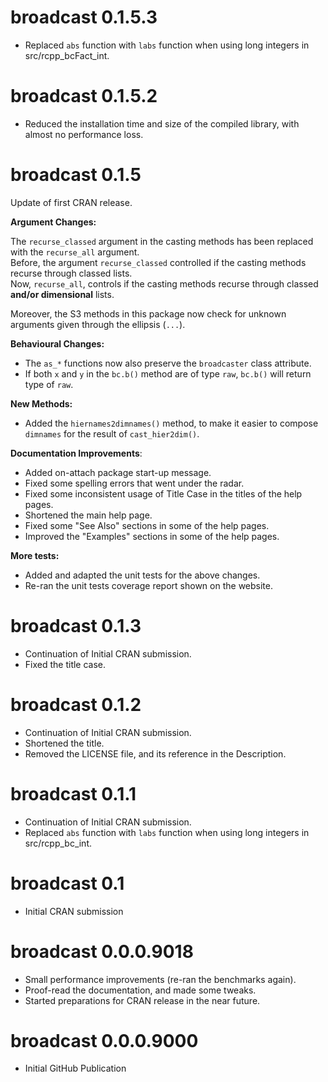 
# broadcast 0.1.5.3

* Replaced `abs` function with `labs` function when using long integers in src/rcpp_bcFact_int.


# broadcast 0.1.5.2

* Reduced the installation time and size of the compiled library, with almost no performance loss.


# broadcast 0.1.5

Update of first CRAN release.

**Argument Changes:**

The `recurse_classed` argument in the casting methods has been replaced with the `recurse_all` argument.  
Before, the argument `recurse_classed` controlled if the casting methods recurse through classed lists.  
Now, `recurse_all`, controls if the casting methods recurse through classed **and/or dimensional** lists.

Moreover, the S3 methods in this package now check for unknown arguments given through the ellipsis (`...`).

**Behavioural Changes:**

* The `as_*` functions now also preserve the `broadcaster` class attribute. 
* If both `x` and `y` in the `bc.b()` method are of type `raw`, `bc.b()` will return type of `raw`.

**New Methods:**

* Added the `hiernames2dimnames()` method, to make it easier to compose `dimnames` for the result of `cast_hier2dim()`.


**Documentation Improvements**:

* Added on-attach package start-up message.
* Fixed some spelling errors that went under the radar.
* Fixed some inconsistent usage of Title Case in the titles of the help pages.
* Shortened the main help page.
* Fixed some "See Also" sections in some of the help pages.
* Improved the "Examples" sections in some of the help pages.

**More tests:**

* Added and adapted the unit tests for the above changes.
* Re-ran the unit tests coverage report shown on the website.



# broadcast 0.1.3
* Continuation of Initial CRAN submission.
* Fixed the title case.


# broadcast 0.1.2
* Continuation of Initial CRAN submission.
* Shortened the title.
* Removed the LICENSE file, and its reference in the Description.


# broadcast 0.1.1
* Continuation of Initial CRAN submission.
* Replaced `abs` function with `labs` function when using long integers in src/rcpp_bc_int.


# broadcast 0.1
* Initial CRAN submission


# broadcast 0.0.0.9018
* Small performance improvements (re-ran the benchmarks again).
* Proof-read the documentation, and made some tweaks.
* Started preparations for CRAN release in the near future.


# broadcast 0.0.0.9000
* Initial GitHub Publication

